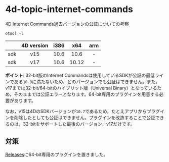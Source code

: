 # 4d-topic-internet-commands
4D Internet Commands過去バージョンの公証についての考察

`otool -l`

||4D version|i386|x64|arm|
|:-:|:-:|:-:|:-:|:-:|
|sdk|v15|10.6|10.6|-|
|sdk|v17|10.6|10.12|-|

**ポイント**: 32-bit版のInternet Commandsは使用しているSDKが公証の最低ラインである`10.9`に満たないため，どのバージョンでも公証はできません。また，v17までは32-bit/64-bitのハイブリット版（Universal Binary）となっているため，そのままでは公証エラーとなります。64-bit専用のプラグインを用意する必要があります。

なお，v15は4DのSDKバージョンが`10.7`であるため，たとえアプリからプラグインを削除したとしても公証はできません。プラグインを改造することで公証できるのは，32-bitをサポートした最後のバージョン，v17だけです。

## 対策

[Releases](https://github.com/4D-JP/4d-topic-internet-commands/releases)に64-bit専用のプラグインを置きました。
